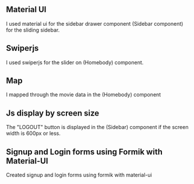 ## Material UI

I used material ui for the sidebar drawer component (Sidebar component) for the sliding sidebar.

## Swiperjs

I used swiperjs for the slider on (Homebody) component.

## Map

I mapped through the movie data in the (Homebody) component

## Js display by screen size

The "LOGOUT" button is displayed in the (Sidebar) component if the screen width is 600px or less.

## Signup and Login forms using Formik with Material-UI
Created signup and login forms using formik with material-ui